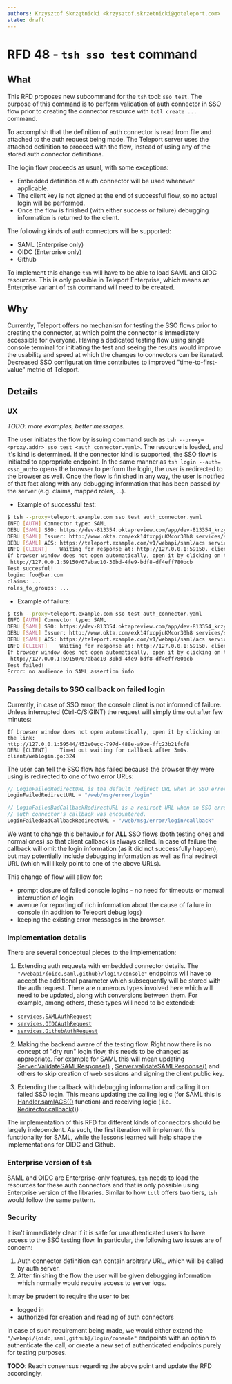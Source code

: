 ```yaml
---
authors: Krzysztof Skrzętnicki <krzysztof.skrzetnicki@goteleport.com>
state: draft
---
```


# RFD 48 - `tsh sso test` command

## What

This RFD proposes new subcommand for the `tsh` tool: `sso test`. The purpose of this command is to perform validation of
auth connector in SSO flow prior to creating the connector resource with `tctl create ...` command.

To accomplish that the definition of auth connector is read from file and attached to the auth request being made. The
Teleport server uses the attached definition to proceed with the flow, instead of using any of the stored auth connector
definitions.

The login flow proceeds as usual, with some exceptions:

- Embedded definition of auth connector will be used whenever applicable.
- The client key is not signed at the end of successful flow, so no actual login will be performed.
- Once the flow is finished (with either success or failure) debugging information is returned to the client.

The following kinds of auth connectors will be supported:

- SAML (Enterprise only)
- OIDC (Enterprise only)
- Github

To implement this change `tsh` will have to be able to load SAML and OIDC resources. This is only possible in Teleport
Enterprise, which means an Enterprise variant of `tsh` command will need to be created.

## Why

Currently, Teleport offers no mechanism for testing the SSO flows prior to creating the connector, at which point the
connector is immediately accessible for everyone. Having a dedicated testing flow using single console terminal for
initiating the test and seeing the results would improve the usability and speed at which the changes to connectors can
be iterated. Decreased SSO configuration time contributes to improved "time-to-first-value" metric of Teleport.

## Details

### UX

_TODO: more examples, better messages._

The user initiates the flow by issuing command such as `tsh --proxy=<proxy.addr> sso test <auth_connector.yaml>`. The
resource is loaded, and it's kind is determined. If the connector kind is supported, the SSO flow is initiated to
appropriate endpoint. In the same manner as `tsh login --auth=<sso_auth>` opens the browser to perform the login, the
user is redirected to the browser as well. Once the flow is finished in any way, the user is notified of that fact along
with any debugging information that has been passed by the server (e.g. claims, mapped roles, ...).

- Example of successful test:

```bash
$ tsh --proxy=teleport.example.com sso test auth_connector.yaml
INFO [AUTH] Connector type: SAML
DEBU [SAML] SSO: https://dev-813354.oktapreview.com/app/dev-813354_krzysztofssodev_1/exk14fxcpjuKMcor30h8/sso/saml services/saml.go:98
DEBU [SAML] Issuer: http://www.okta.com/exk14fxcpjuKMcor30h8 services/saml.go:99
DEBU [SAML] ACS: https://teleport.example.com/v1/webapi/saml/acs services/saml.go:100
INFO [CLIENT]    Waiting for response at: http://127.0.0.1:59150. client/redirect.go:137
If browser window does not open automatically, open it by clicking on the link:
 http://127.0.0.1:59150/07abac10-30bd-4fe9-bdf8-df4eff780bcb
Test succesful!
login: foo@bar.com
claims: ...
roles_to_groups: ...
```

- Example of failure:

```bash
$ tsh --proxy=teleport.example.com sso test auth_connector.yaml
INFO [AUTH] Connector type: SAML
DEBU [SAML] SSO: https://dev-813354.oktapreview.com/app/dev-813354_krzysztofssodev_1/exk14fxcpjuKMcor30h8/sso/saml services/saml.go:98
DEBU [SAML] Issuer: http://www.okta.com/exk14fxcpjuKMcor30h8 services/saml.go:99
DEBU [SAML] ACS: https://teleport.example.com/v1/webapi/saml/acs services/saml.go:100
INFO [CLIENT]    Waiting for response at: http://127.0.0.1:59150. client/redirect.go:137
If browser window does not open automatically, open it by clicking on the link:
 http://127.0.0.1:59150/07abac10-30bd-4fe9-bdf8-df4eff780bcb
Test failed!
Error: no audience in SAML assertion info
```

### Passing details to SSO callback on failed login

Currently, in case of SSO error, the console client is not informed of failure. Unless interrupted (Ctrl-C/SIGINT) the
request will simply time out after few minutes:

```
If browser window does not open automatically, open it by clicking on the link:
http://127.0.0.1:59544/452e0ecc-797d-488e-a9be-ffc23b21fcf8
DEBU [CLIENT]    Timed out waiting for callback after 3m0s. client/weblogin.go:324
```

The user can tell the SSO flow has failed because the browser they were using is redirected to one of two error URLs:

```go
// LoginFailedRedirectURL is the default redirect URL when an SSO error was encountered.
LoginFailedRedirectURL = "/web/msg/error/login"

// LoginFailedBadCallbackRedirectURL is a redirect URL when an SSO error specific to
// auth connector's callback was encountered.
LoginFailedBadCallbackRedirectURL = "/web/msg/error/login/callback"
```

We want to change this behaviour for **ALL** SSO flows (both testing ones and normal ones) so that client callback is
always called. In case of failure the callback will omit the login information (as it did not successfully happen), but
may potentially include debugging information as well as final redirect URL (which will likely point to one of the above
URLs).

This change of flow will allow for:

- prompt closure of failed console logins - no need for timeouts or manual interruption of login
- avenue for reporting of rich information about the cause of failure in console (in addition to Teleport debug logs)
- keeping the existing error messages in the browser.

### Implementation details

There are several conceptual pieces to the implementation:

1. Extending auth requests with embedded connector details. The `"/webapi/{oidc,saml,github}/login/console"` endpoints
   will have to accept the additional parameter which subsequently will be stored with the auth request. There are
   numerous types involved here which will need to be updated, along with conversions between them. For example, among
   others, these types will need to be extended:

- [`services.SAMLAuthRequest`](https://github.com/gravitational/teleport/blob/8c4bf751b211e82b555653a9aee6c6c5bf39411f/lib/services/identity.go#L421)
- [`services.OIDCAuthRequest`](https://github.com/gravitational/teleport/blob/8c4bf751b211e82b555653a9aee6c6c5bf39411f/lib/services/identity.go#L352)
- [`services.GithubAuthRequest`](https://github.com/gravitational/teleport/blob/8c4bf751b211e82b555653a9aee6c6c5bf39411f/lib/services/identity.go#L286)

2. Making the backend aware of the testing flow. Right now there is no concept of "dry run" login flow, this needs to be
   changed as appropriate. For example for SAML this will mean
   updating [Server.ValidateSAMLResponse()](https://github.com/gravitational/teleport/blob/9b8b9d6d0c115d43d31d53c47db3050e27edbc4a/lib/auth/saml.go#L317)
   , [Server.validateSAMLResponse()](https://github.com/gravitational/teleport/blob/9b8b9d6d0c115d43d31d53c47db3050e27edbc4a/lib/auth/saml.go#L361)
   and others to skip creation of web sessions and signing the client public key.

3. Extending the callback with debugging information and calling it on failed SSO login. This means updating the calling
   logic (for SAML this
   is [Handler.samlACS(()](https://github.com/gravitational/teleport/blob/940c83c16133fd9fc506f780e71e7b94edabf9d6/lib/web/saml.go#L89)
   function) and receiving logic (
   i.e. [Redirector.callback()](https://github.com/gravitational/teleport/blob/4db05acbef43847c4d899d54c3b1de2301234cc2/lib/client/redirect.go#L200))
   .

The implementation of this RFD for different kinds of connectors should be largely independent. As such, the first
iteration will implement this functionality for SAML, while the lessons learned will help shape the implementations for
OIDC and Github.

### Enterprise version of `tsh`

SAML and OIDC are Enterprise-only features. `tsh` needs to load the resources for these auth connectors and that is only
possible using Enterprise version of the libraries. Similar to how `tctl` offers two tiers, `tsh` would follow the same
pattern.

### Security

It isn't immediately clear if it is safe for unauthenticated users to have access to the SSO testing flow. In
particular, the following two issues are of concern:

1. Auth connector definition can contain arbitrary URL, which will be called by auth server.
2. After finishing the flow the user will be given debugging information which normally would require access to server
   logs.

It may be prudent to require the user to be:

- logged in
- authorized for creation and reading of auth connectors

In case of such requirement being made, we would either extend the `"/webapi/{oidc,saml,github}/login/console"`
endpoints with an option to authenticate the call, or create a new set of authenticated endpoints purely for testing
purposes.

**TODO**: Reach consensus regarding the above point and update the RFD accordingly.